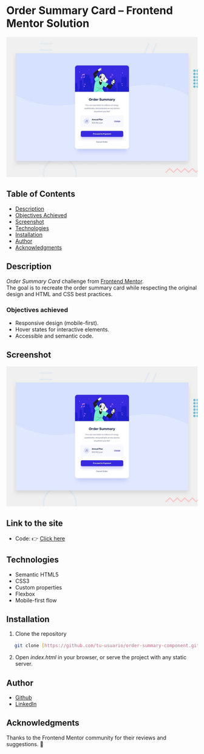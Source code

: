 # Order Summary Card – Frontend Mentor Solution

![Design preview](preview.jpg)

## Table of Contents
- [Description](#description)
- [Objectives Achieved](#objectives-achieved)
- [Screenshot](#screenshot)
- [Technologies](#technologies)
- [Installation](#installation)
- [Author](#author)
- [Acknowledgments](#acknowledgments)

## Description
*Order Summary Card* challenge from [Frontend Mentor](https://www.frontendmentor.io/challenges/order-summary-component-QlPmajDUj).  
The goal is to recreate the order summary card while respecting the original design and HTML and CSS best practices.

### Objectives achieved
- Responsive design (mobile-first).
- Hover states for interactive elements.
- Accessible and semantic code.

## Screenshot
![Screenshot of the solution](preview.jpg)

## Link to the site
- Code: 👉 [Click here](https://github.com/J4yFerdinand/order-summary-component-main.git)

## Technologies
- Semantic HTML5
- CSS3
- Custom properties
- Flexbox
- Mobile-first flow

## Installation
1. Clone the repository
```bash
   git clone [https://github.com/tu-usuario/order-summary-component.git](https://github.com/J4yFerdinand/order-summary-component.git)
```
2. Open _index.html_ in your browser, or serve the project with any static server.

## Author
- [Github](https://github.com/J4yFerdinand/)
- [LinkedIn](https://www.linkedin.com/in/joferiva/)

## Acknowledgments
Thanks to the Frontend Mentor community for their reviews and suggestions. 🙌
